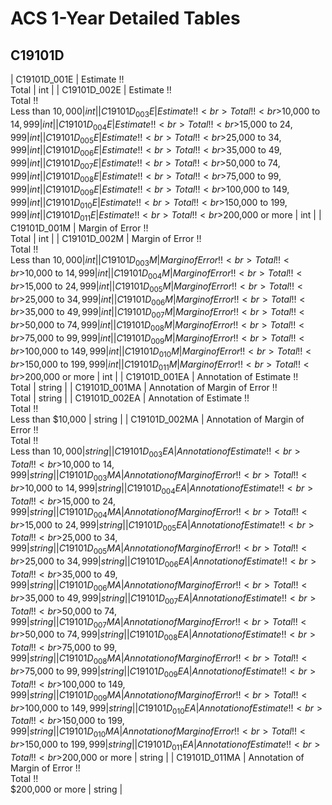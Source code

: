 # ACS 1-Year Detailed Tables

## C19101D

| C19101D_001E | Estimate !!<br>Total | int |
| C19101D_002E | Estimate !!<br>Total !!<br>Less than $10,000 | int |
| C19101D_003E | Estimate !!<br>Total !!<br>$10,000 to $14,999 | int |
| C19101D_004E | Estimate !!<br>Total !!<br>$15,000 to $24,999 | int |
| C19101D_005E | Estimate !!<br>Total !!<br>$25,000 to $34,999 | int |
| C19101D_006E | Estimate !!<br>Total !!<br>$35,000 to $49,999 | int |
| C19101D_007E | Estimate !!<br>Total !!<br>$50,000 to $74,999 | int |
| C19101D_008E | Estimate !!<br>Total !!<br>$75,000 to $99,999 | int |
| C19101D_009E | Estimate !!<br>Total !!<br>$100,000 to $149,999 | int |
| C19101D_010E | Estimate !!<br>Total !!<br>$150,000 to $199,999 | int |
| C19101D_011E | Estimate !!<br>Total !!<br>$200,000 or more | int |
| C19101D_001M | Margin of Error !!<br>Total | int |
| C19101D_002M | Margin of Error !!<br>Total !!<br>Less than $10,000 | int |
| C19101D_003M | Margin of Error !!<br>Total !!<br>$10,000 to $14,999 | int |
| C19101D_004M | Margin of Error !!<br>Total !!<br>$15,000 to $24,999 | int |
| C19101D_005M | Margin of Error !!<br>Total !!<br>$25,000 to $34,999 | int |
| C19101D_006M | Margin of Error !!<br>Total !!<br>$35,000 to $49,999 | int |
| C19101D_007M | Margin of Error !!<br>Total !!<br>$50,000 to $74,999 | int |
| C19101D_008M | Margin of Error !!<br>Total !!<br>$75,000 to $99,999 | int |
| C19101D_009M | Margin of Error !!<br>Total !!<br>$100,000 to $149,999 | int |
| C19101D_010M | Margin of Error !!<br>Total !!<br>$150,000 to $199,999 | int |
| C19101D_011M | Margin of Error !!<br>Total !!<br>$200,000 or more | int |
| C19101D_001EA | Annotation of Estimate !!<br>Total | string |
| C19101D_001MA | Annotation of Margin of Error !!<br>Total | string |
| C19101D_002EA | Annotation of Estimate !!<br>Total !!<br>Less than $10,000 | string |
| C19101D_002MA | Annotation of Margin of Error !!<br>Total !!<br>Less than $10,000 | string |
| C19101D_003EA | Annotation of Estimate !!<br>Total !!<br>$10,000 to $14,999 | string |
| C19101D_003MA | Annotation of Margin of Error !!<br>Total !!<br>$10,000 to $14,999 | string |
| C19101D_004EA | Annotation of Estimate !!<br>Total !!<br>$15,000 to $24,999 | string |
| C19101D_004MA | Annotation of Margin of Error !!<br>Total !!<br>$15,000 to $24,999 | string |
| C19101D_005EA | Annotation of Estimate !!<br>Total !!<br>$25,000 to $34,999 | string |
| C19101D_005MA | Annotation of Margin of Error !!<br>Total !!<br>$25,000 to $34,999 | string |
| C19101D_006EA | Annotation of Estimate !!<br>Total !!<br>$35,000 to $49,999 | string |
| C19101D_006MA | Annotation of Margin of Error !!<br>Total !!<br>$35,000 to $49,999 | string |
| C19101D_007EA | Annotation of Estimate !!<br>Total !!<br>$50,000 to $74,999 | string |
| C19101D_007MA | Annotation of Margin of Error !!<br>Total !!<br>$50,000 to $74,999 | string |
| C19101D_008EA | Annotation of Estimate !!<br>Total !!<br>$75,000 to $99,999 | string |
| C19101D_008MA | Annotation of Margin of Error !!<br>Total !!<br>$75,000 to $99,999 | string |
| C19101D_009EA | Annotation of Estimate !!<br>Total !!<br>$100,000 to $149,999 | string |
| C19101D_009MA | Annotation of Margin of Error !!<br>Total !!<br>$100,000 to $149,999 | string |
| C19101D_010EA | Annotation of Estimate !!<br>Total !!<br>$150,000 to $199,999 | string |
| C19101D_010MA | Annotation of Margin of Error !!<br>Total !!<br>$150,000 to $199,999 | string |
| C19101D_011EA | Annotation of Estimate !!<br>Total !!<br>$200,000 or more | string |
| C19101D_011MA | Annotation of Margin of Error !!<br>Total !!<br>$200,000 or more | string |

